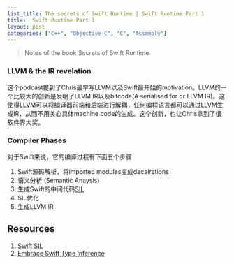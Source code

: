 ```yaml
---
list_title: The secrets of Swift Runtime | Swift Runtime Part 1
title:  Swift Runtime Part 1
layout: post
categories: ["C++", "Objective-C", "C", "Assembly"]
---
```


> Notes of the book Secrets of Swift Runtime


### LLVM & the IR revelation

这个podcast提到了Chris最早写LLVM以及Swift最开始的motivation。LLVM的一个比较大的创新是发明了LLVM IR以及bitcode(A serialised for or LLVM IR)。这使得LLVM可以将编译器前端和后端进行解耦，任何编程语言都可以通过LLVM生成IR，从而不用关心具体machine code的生成。这个创新，也让Chris拿到了很软件界大奖。

### Compiler Phases

对于Swift来说，它的编译过程有下面五个步骤

1. Swift源码解析，将imported modules变成decalrations
2. 语义分析 (Semantic Anaysis)
3. 生成Swift的中间代码[SIL](https://apple-swift.readthedocs.io/en/latest/SIL.html)
4. SIL优化
5. 生成LLVM IR

## Resources

1. [Swift SIL](https://apple-swift.readthedocs.io/en/latest/SIL.html)
2. [Embrace Swift Type Inference](https://developer.apple.com/videos/play/wwdc2020/10165/)
